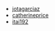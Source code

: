 - [jotagarciaz](https://github.com/jotagarciaz)
- [catherineprice ](https://github.com/catherineprice)
- [itai192](https://github.com/itai192)
